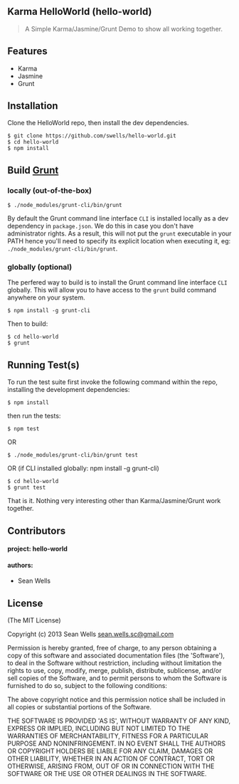 ## Karma HelloWorld (hello-world)

> A Simple Karma/Jasmine/Grunt Demo to show all working together.

## Features

  * Karma
  * Jasmine
  * Grunt

## Installation

Clone the HelloWorld repo, then install the dev dependencies.

	$ git clone https://github.com/swells/hello-world.git
	$ cd hello-world
	$ npm install

## Build [Grunt](http://gruntjs.com)

### locally (out-of-the-box)

	$ ./node_modules/grunt-cli/bin/grunt

By default the Grunt command line interface `CLI` is installed locally as a
dev dependency in `package.json`. We do this in case you don't have administrator 
rights. As a result, this will not put the `grunt` executable in your PATH hence
you'll need to specify its explicit location when executing it, 
eg: `./node_modules/grunt-cli/bin/grunt`.

### globally (optional)

The perfered way to build is to install the Grunt command line interface `CLI` 
globally. This will allow you to have access to the `grunt` build command 
anywhere on your system.

	$ npm install -g grunt-cli

Then to build:

	$ cd hello-world
	$ grunt

## Running Test(s)

To run the test suite first invoke the following command within the repo, 
installing the development dependencies:

    $ npm install

then run the tests:

    $ npm test

OR

    $ ./node_modules/grunt-cli/bin/grunt test

OR (if CLI installed globally: npm install -g grunt-cli)

    $ cd hello-world
    $ grunt test    

That is it. Nothing very interesting other than Karma/Jasmine/Grunt work 
together.

## Contributors

#### project: hello-world

#### authors: 

  * Sean Wells

## License

(The MIT License)

Copyright (c) 2013 Sean Wells <sean.wells.sc@gmail.com>

Permission is hereby granted, free of charge, to any person obtaining
a copy of this software and associated documentation files (the
'Software'), to deal in the Software without restriction, including
without limitation the rights to use, copy, modify, merge, publish,
distribute, sublicense, and/or sell copies of the Software, and to
permit persons to whom the Software is furnished to do so, subject to
the following conditions:

The above copyright notice and this permission notice shall be
included in all copies or substantial portions of the Software.

THE SOFTWARE IS PROVIDED 'AS IS', WITHOUT WARRANTY OF ANY KIND,
EXPRESS OR IMPLIED, INCLUDING BUT NOT LIMITED TO THE WARRANTIES OF
MERCHANTABILITY, FITNESS FOR A PARTICULAR PURPOSE AND NONINFRINGEMENT.
IN NO EVENT SHALL THE AUTHORS OR COPYRIGHT HOLDERS BE LIABLE FOR ANY
CLAIM, DAMAGES OR OTHER LIABILITY, WHETHER IN AN ACTION OF CONTRACT,
TORT OR OTHERWISE, ARISING FROM, OUT OF OR IN CONNECTION WITH THE
SOFTWARE OR THE USE OR OTHER DEALINGS IN THE SOFTWARE.